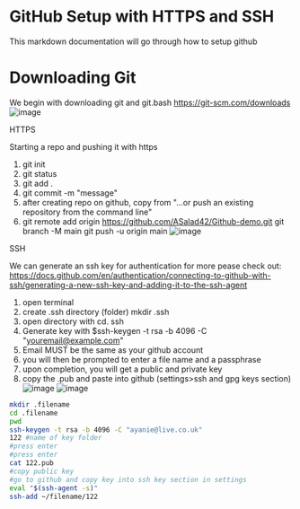 # GitHub Setup with HTTPS and SSH

This markdown documentation will go through how to setup github

# Downloading Git

We begin with downloading git and git.bash 
https://git-scm.com/downloads
![image](https://user-images.githubusercontent.com/104793540/182090297-68ba1439-fa9c-4d8f-b986-bce730f8f520.png)


HTTPS

Starting a repo and pushing it with https

1. git init
2. git status
3. git add .
4. git commit -m "message"
5. after creating repo on github, copy from "...or push an existing repository from the command line"
6. git remote add origin https://github.com/ASalad42/Github-demo.git
   git branch -M main
   git push -u origin main
![image](https://user-images.githubusercontent.com/104793540/182090247-662ece96-27b9-4fe5-94a4-99d97dce7e15.png)

SSH

We can generate an ssh key for authentication 
for more pease check out:
https://docs.github.com/en/authentication/connecting-to-github-with-ssh/generating-a-new-ssh-key-and-adding-it-to-the-ssh-agent

1. open terminal
2. create .ssh directory (folder) mkdir .ssh
3. open directory with cd. ssh
4. Generate key with $ssh-keygen -t rsa -b 4096 -C "youremail@example.com"
5. Email MUST be the same as your github account
6. you will then be prompted to enter a file name and a passphrase
7. upon completion, you will get a public and private key
8. copy the .pub and paste into github (settings>ssh and gpg keys section)
![image](https://user-images.githubusercontent.com/104793540/182090016-aedf6e4b-d0f5-4e66-bc99-35a26baf4ed0.png)
![image](https://user-images.githubusercontent.com/104793540/182090107-54522276-eefb-4aac-8fe4-786b0e493150.png)


````bash
mkdir .filename 
cd .filename 
pwd
ssh-keygen -t rsa -b 4096 -C "ayanie@live.co.uk"
122 #name of key folder 
#press enter 
#press enter
cat 122.pub 
#copy public key
#go to github and copy key into ssh key section in settings 
eval "$(ssh-agent -s)"
ssh-add ~/filename/122

````


